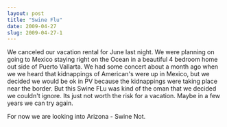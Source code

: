 ```yaml
---
layout: post
title: "Swine Flu"
date: 2009-04-27
slug: 2009-04-27-1
---
```


We canceled our vacation rental for June last night.  We were planning on going to Mexico staying right on the Ocean in a beautiful 4 bedroom home out side of Puerto Vallarta.  We had some concert about a month ago when we we heard that kidnappings of American&apos;s were up in Mexico, but we decided we would be ok in PV because the kidnappings were taking place near the border.  But this Swine FLu was kind of the oman that we decided we couldn&apos;t ignore.  Its just not worth the risk for a vacation.  Maybe in a few years we can try again.  

For now we are looking into Arizona - Swine Not.
